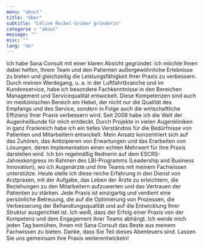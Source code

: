 ```yaml
---
menu: "about"
title: "Über"
subtitle: "Céline Reibel-Gruber gründerin"
categorie : "about"
message: ""
misc: ""
lang: "de"
---
```

Ich habe Sana Consult mit einer klaren Absicht gegründet: Ich möchte Ihnen dabei helfen, Ihrem Team und den Patienten außergewöhnliche Erlebnisse zu bieten und gleichzeitig die Leistungsfähigkeit Ihrer Praxis zu verbessern. Durch meinen Werdegang, u. a. in der Luftfahrtbranche und im Kundenservice, habe ich besondere Fachkenntnisse in den Bereichen Management und Servicequalität entwickelt. Diese Kompetenzen sind auch im medizinischen Bereich ein Hebel, der nicht nur die Qualität des Empfangs und des Service, sondern in Folge auch die wirtschaftliche Effizienz Ihrer Praxis verbessern wird. Seit 2009 habe ich die Welt der Augenheilkunde für mich entdeckt. Durch Projekte in vielen Augenkliniken in ganz Frankreich habe ich ein tiefes Verständnis für die Bedürfnisse von Patienten und Mitarbeitern entwickelt. Mein Ansatz konzentriert sich auf das Zuhören, das Antizipieren von Erwartungen und das Erarbeiten von Lösungen, deren Implementation einen echten Mehrwert für Ihre Praxis darstellen wird. Ich bin regelmäßig Rednerin auf dem ESCRS-Jahreskongress im Rahmen des LBI-Programms (Leadership and Business Innovation), wo ich Augenärzte und ihre Teams mit meinem Fachwissen unterstütze. Heute stelle ich diese reiche Erfahrung in den Dienst von Arztpraxen, mit der Aufgabe, das Leben der Ärzte zu erleichtern, die Beziehungen zu den Mitarbeitern aufzuwerten und das Vertrauen der Patienten zu stärken. Jede Praxis ist einzigartig und verdient eine persönliche Betreuung, die auf die Optimierung von Prozessen, die Verbesserung der Behandlungsqualität und auf die Entwicklung Ihrer Struktur ausgerichtet ist. Ich weiß, dass der Erfolg einer Praxis von der Kompetenz und dem Engagement ihrer Teams abhängt. Ich werde mich jeden Tag bemühen, Ihnen mit Sana Consult das Beste aus meinem Fachwissen zu bieten. Danke, dass Sie Teil dieses Abenteuers sind. Lassen Sie uns gemeinsam ihre Praxis weiterentwickeln!